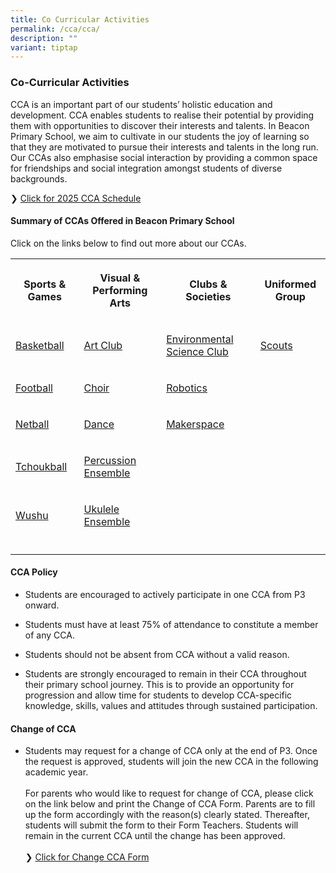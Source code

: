 ```yaml
---
title: Co Curricular Activities
permalink: /cca/cca/
description: ""
variant: tiptap
---
```

<h3>Co-Curricular Activities</h3>
<p>CCA is an important part of our students’ holistic education and development.
CCA enables students to realise their potential by providing them with
opportunities to discover their interests and talents. In Beacon Primary
School, we aim to cultivate in our students the joy of learning so that
they are motivated to pursue their interests and talents in the long run.
Our CCAs also emphasise social interaction by providing a common space
for friendships and social integration amongst students of diverse backgrounds.</p>
<p>❯ <a href="/files/CCA_Schedule_2025.pdf" rel="noopener nofollow" target="_blank">Click for 2025 CCA Schedule</a>
</p>
<h4>Summary of CCAs Offered in Beacon Primary School</h4>
<p>Click on the links below to find out more about our CCAs.</p>
<table style="minWidth: 100px">
<colgroup>
<col>
<col>
<col>
<col>
</colgroup>
<tbody>
<tr>
<th rowspan="1" colspan="1">
<p>Sports &amp; Games</p>
</th>
<th rowspan="1" colspan="1">
<p>Visual &amp; Performing Arts</p>
</th>
<th rowspan="1" colspan="1">
<p>Clubs &amp; Societies</p>
</th>
<th rowspan="1" colspan="1">
<p>Uniformed Group</p>
</th>
</tr>
<tr>
<td rowspan="1" colspan="1">
<p><a href="/cca/bball/" rel="noopener noreferrer nofollow" target="_blank">Basketball</a>
</p>
</td>
<td rowspan="1" colspan="1">
<p><a href="/cca/ac/" rel="noopener noreferrer nofollow" target="_blank">Art Club</a>
</p>
</td>
<td rowspan="1" colspan="1">
<p><a href="/cca/esc/" rel="noopener noreferrer nofollow" target="_blank">Environmental Science Club</a>
</p>
</td>
<td rowspan="1" colspan="1">
<p><a href="/cca/scouts/" rel="noopener noreferrer nofollow" target="_blank">Scouts</a>
</p>
</td>
</tr>
<tr>
<td rowspan="1" colspan="1">
<p><a href="/cca/fb/" rel="noopener noreferrer nofollow" target="_blank">Football</a>
</p>
</td>
<td rowspan="1" colspan="1">
<p><a href="/cca/choir/" rel="noopener noreferrer nofollow" target="_blank">Choir</a>
</p>
</td>
<td rowspan="1" colspan="1">
<p><a href="/cca/robotics/" rel="noopener noreferrer nofollow" target="_blank">Robotics</a>
</p>
</td>
<td rowspan="1" colspan="1">
<p></p>
</td>
</tr>
<tr>
<td rowspan="1" colspan="1">
<p><a href="/cca/netball/" rel="noopener noreferrer nofollow" target="_blank">Netball</a>
</p>
</td>
<td rowspan="1" colspan="1">
<p><a href="/cca/dance/" rel="noopener noreferrer nofollow" target="_blank">Dance</a>
</p>
</td>
<td rowspan="1" colspan="1">
<p><a href="/cca/makerspace/" rel="noopener noreferrer nofollow" target="_blank">Makerspace</a>
</p>
</td>
<td rowspan="1" colspan="1">
<p></p>
</td>
</tr>
<tr>
<td rowspan="1" colspan="1">
<p><a href="/cca/tchoukball/" rel="noopener noreferrer nofollow" target="_blank">Tchoukball</a>
</p>
</td>
<td rowspan="1" colspan="1">
<p><a href="/cca/percussion-ensemble/" rel="noopener noreferrer nofollow" target="_blank">Percussion Ensemble</a>
</p>
</td>
<td rowspan="1" colspan="1">
<p></p>
</td>
<td rowspan="1" colspan="1">
<p></p>
</td>
</tr>
<tr>
<td rowspan="1" colspan="1">
<p><a href="/cca/wushu/" rel="noopener noreferrer nofollow" target="_blank">Wushu</a>
</p>
</td>
<td rowspan="1" colspan="1">
<p><a href="/cca/ukulele/" rel="noopener noreferrer nofollow" target="_blank">Ukulele Ensemble</a>
</p>
</td>
<td rowspan="1" colspan="1">
<p></p>
</td>
<td rowspan="1" colspan="1">
<p></p>
</td>
</tr>
<tr>
<td rowspan="1" colspan="1">
<p></p>
</td>
<td rowspan="1" colspan="1">
<p></p>
</td>
<td rowspan="1" colspan="1">
<p></p>
</td>
<td rowspan="1" colspan="1">
<p></p>
</td>
</tr>
</tbody>
</table>
<h4>CCA Policy</h4>
<ul data-tight="true" class="tight">
<li>
<p>Students are encouraged to actively participate in one CCA from P3 onward.</p>
</li>
<li>
<p>Students must have at least 75% of attendance to constitute a member of
any CCA.</p>
</li>
<li>
<p>Students should not be absent from CCA without a valid reason.</p>
</li>
<li>
<p>Students are strongly encouraged to remain in their CCA throughout their
primary school journey. This is to provide an opportunity for progression
and allow time for students to develop CCA-specific knowledge, skills,
values and attitudes through sustained participation.</p>
</li>
</ul>
<h4>Change of CCA</h4>
<ul data-tight="true" class="tight">
<li>
<p>Students may request for a change of CCA only at the end of P3. Once the
request is approved, students will join the new CCA in the following academic
year.
<br>
<br>For parents who would like to request for change of CCA, please click
on the link below and print the Change of CCA Form. Parents are to fill
up the form accordingly with the reason(s) clearly stated. Thereafter,
students will submit the form to their Form Teachers. Students will remain
in the current CCA until the change has been approved.
<br>
<br>❯ <a href="/files/Request_to_Change_CCA_Form_2025.pdf" rel="noopener noreferrer nofollow" target="_blank">Click for Change CCA Form</a>
</p>
</li>
</ul>
<p></p>